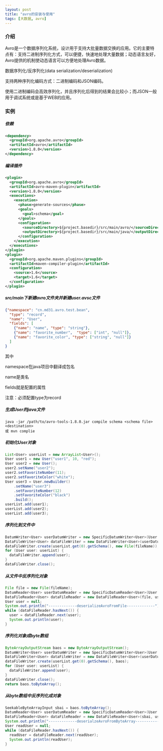 ```yaml
---
layout: post
title: "avro的安装与使用"
tags: [大数据, avro]
---
```

### 介绍
Avro是一个数据序列化系统，设计用于支持大批量数据交换的应用。它的主要特点有：支持二进制序列化方式，可以便捷，快速地处理大量数据；动态语言友好，Avro提供的机制使动态语言可以方便地处理Avro数据。

<!--excerpt-->
数据序列化/反序列化(data serialization/deserialization)

支持两种序列化编码方式：二进制编码和JSON编码。

使用二进制编码会高效序列化，并且序列化后得到的结果会比较小；而JSON一般用于调试系统或是基于WEB的应用。
### 实例
##### 依赖
```xml
<dependency>
  <groupId>org.apache.avro</groupId>
  <artifactId>avro</artifactId>
  <version>1.8.0</version>
</dependency>
```
##### 编译插件
```xml
<plugin>
  <groupId>org.apache.avro</groupId>
  <artifactId>avro-maven-plugin</artifactId>
  <version>1.8.0</version>
  <executions>
    <execution>
      <phase>generate-sources</phase>
      <goals>
        <goal>schema</goal>
      </goals>
      <configuration>
        <sourceDirectory>${project.basedir}/src/main/avro/</sourceDirectory>
        <outputDirectory>${project.basedir}/src/main/java/</outputDirectory>
      </configuration>
    </execution>
  </executions>
</plugin>
<plugin>
  <groupId>org.apache.maven.plugins</groupId>
  <artifactId>maven-compiler-plugin</artifactId>
  <configuration>
    <source>1.6</source>
    <target>1.6</target>
  </configuration>
</plugin>
```
##### src/main下新建avro文件夹并新建user.avsc文件
```json
{"namespace": "cn.md31.avro.test.bean",
  "type": "record",
  "name": "User",
  "fields": [
    {"name": "name", "type": "string"},
    {"name": "favorite_number",  "type": ["int", "null"]},
    {"name": "favorite_color", "type": ["string", "null"]}
  ]
}
```
其中

namespace在java项目中翻译成包名

name是类名

fields就是配置的属性

注意：必须配置type为record
##### 生成User的java文件
```shell
java -jar /path/to/avro-tools-1.8.0.jar compile schema <schema file> <destination>
或 mvn complie
```
##### 初始化User对象
```java
List<User> userList = new ArrayList<User>();
User user1 = new User("user1", 10, "red");
User user2 = new User();
user2.setName("user2");
user2.setFavoriteNumber(11);
user2.setFavoriteColor("white");
User user3 = User.newBuilder()
    .setName("user3")
    .setFavoriteNumber(12)
    .setFavoriteColor("black")
    .build();
userList.add(user1);
userList.add(user2);
userList.add(user3);
```
##### 序列化到文件中
```java
DatumWriter<User> userDatumWriter = new SpecificDatumWriter<User>(User.class);
DataFileWriter<User> dataFileWriter = new DataFileWriter<User>(userDatumWriter);
dataFileWriter.create(userList.get(0).getSchema(), new File(fileName));
for (User user: userList) {
  dataFileWriter.append(user);
}
dataFileWriter.close();
```
##### 从文件中反序列化对象
```java
File file = new File(fileName);
DatumReader<User> userDatumReader = new SpecificDatumReader<User>(User.class);
DataFileReader<User> dataFileReader = new DataFileReader<User>(file, userDatumReader);
User user = null;
System.out.println("-------------deserializeAvroFromFile-------------");
while (dataFileReader.hasNext()) {
  user = dataFileReader.next(user);
  System.out.println(user);
}
```
##### 序列化对象成byte数组
```java
ByteArrayOutputStream baos = new ByteArrayOutputStream();
DatumWriter<User> userDatumWriter = new SpecificDatumWriter<User>(User.class);
DataFileWriter<User> dataFileWriter = new DataFileWriter<User>(userDatumWriter);
dataFileWriter.create(userList.get(0).getSchema(), baos);
for (User user: userList) {
  dataFileWriter.append(user);
}
dataFileWriter.close();
return baos.toByteArray();
```
##### 从byte数组中反序列化成对象
```java
SeekableByteArrayInput sbai = baos.toByteArray();
DatumReader<User> userDatumReader = new SpecificDatumReader<User>(User.class);
DataFileReader<User> dataFileReader = new DataFileReader<User>(sbai, userDatumReader);
System.out.println("-------------deserialzeAvroFromByteArray-------------");
User readUser = null;
while (dataFileReader.hasNext()) {
  readUser = dataFileReader.next(readUser);
  System.out.println(readUser);
}
```
